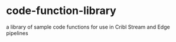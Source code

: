 # code-function-library
a library of sample code functions for use in Cribl Stream and Edge pipelines
